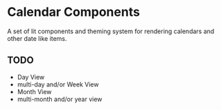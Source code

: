 # Calendar Components

A set of lit components and theming system for rendering calendars and other date like items.

## TODO

- Day View
- multi-day and/or Week View
- Month View
- multi-month and/or year view
